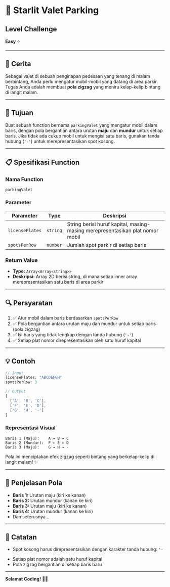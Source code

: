 # 🌟 Starlit Valet Parking

## Level Challenge
**Easy** ⭐

---

## 📖 Cerita

Sebagai valet di sebuah penginapan pedesaan yang tenang di malam berbintang, Anda perlu mengatur mobil-mobil yang datang di area parkir. Tugas Anda adalah membuat **pola zigzag** yang meniru kelap-kelip bintang di langit malam.

---

## 🎯 Tujuan

Buat sebuah function bernama `parkingValet` yang mengatur mobil dalam baris, dengan pola bergantian antara urutan **maju** dan **mundur** untuk setiap baris. Jika tidak ada cukup mobil untuk mengisi satu baris, gunakan tanda hubung (`'-'`) untuk merepresentasikan spot kosong.

---

## 📋 Spesifikasi Function

### Nama Function
```
parkingValet
```

### Parameter

| Parameter | Type | Deskripsi |
|-----------|------|-----------|
| `licensePlates` | `string` | String berisi huruf kapital, masing-masing merepresentasikan plat nomor mobil |
| `spotsPerRow` | `number` | Jumlah spot parkir di setiap baris |

### Return Value

- **Type:** `Array<Array<string>>`
- **Deskripsi:** Array 2D berisi string, di mana setiap inner array merepresentasikan satu baris di area parkir

---

## 🔍 Persyaratan

1. ✅ Atur mobil dalam baris berdasarkan `spotsPerRow`
2. ✅ Pola bergantian antara urutan maju dan mundur untuk setiap baris (pola zigzag)
3. ✅ Isi baris yang tidak lengkap dengan tanda hubung (`'-'`)
4. ✅ Setiap plat nomor direpresentasikan oleh satu huruf kapital

---

## 💡 Contoh

```javascript
// Input
licensePlates: "ABCDEFGH"
spotsPerRow: 3

// Output
[
  ['A', 'B', 'C'],
  ['F', 'E', 'D'],
  ['G', 'H', '-']
]
```

### Representasi Visual

```
Baris 1 (Maju):    A → B → C
Baris 2 (Mundur):  F ← E ← D
Baris 3 (Maju):    G → H → -
```

Pola ini menciptakan efek zigzag seperti bintang yang berkelap-kelip di langit malam! ✨

---

## 🎨 Penjelasan Pola

- **Baris 1:** Urutan maju (kiri ke kanan)
- **Baris 2:** Urutan mundur (kanan ke kiri)
- **Baris 3:** Urutan maju (kiri ke kanan)
- **Baris 4:** Urutan mundur (kanan ke kiri)
- Dan seterusnya...

---

## 📝 Catatan

- Spot kosong harus direpresentasikan dengan karakter tanda hubung: `'-'`
- Setiap plat nomor adalah satu huruf kapital
- Pola zigzag bergantian di setiap baris baru

---

**Selamat Coding!** 🚗💨
